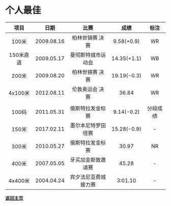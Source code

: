 # 个人最佳

|   项目    |    日期    |         比赛         |    成绩     |   标注   |
| :-------: | :--------: | :------------------: | :---------: | :------: |
|   100米   | 2009.08.16 |   柏林世锦赛 决赛    | 9.58(+0.9)  |    WR    |
| 150米直道 | 2009.05.17 |  曼彻斯特城市运动会  | 14.35(+1.1) |    WB    |
|   200米   | 2009.08.20 |   柏林世锦赛 决赛    | 19.19(-0.3) |    WR    |
|  4x100米  | 2012.08.11 |   伦敦奥运会 决赛    |    36.84    |    WR    |
|           |            |                      |             |          |
|   100码   | 2011.05.31 |   俄斯特拉发金标赛   | 9.14(-0.2)  | 分段成绩 |
|   150米   | 2017.02.11 |  墨尔本尼特罗田径赛  | 15.28(-0.9) |    -     |
|   300米   | 2010.05.27 |   俄斯特拉发金标赛   |    30.97    |    NR    |
|   400米   | 2007.05.05 |  牙买加金斯敦邀请赛  |    45.28    |    -     |
|  4x400米  | 2004.04.24 | 宾夕法尼亚费城接力赛 |   3:01.10   |    -     |

**[返回主页](./Profile.md)**
